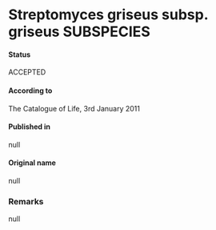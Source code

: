 Streptomyces griseus subsp. griseus SUBSPECIES
=======

#### Status
ACCEPTED

#### According to
The Catalogue of Life, 3rd January 2011

#### Published in
null

#### Original name
null

### Remarks
null